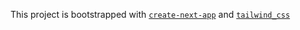 This project is bootstrapped with [`create-next-app`](https://github.com/vercel/next.js/tree/canary/packages/create-next-app) and [`tailwind_css`](https://tailwindcss.com)




